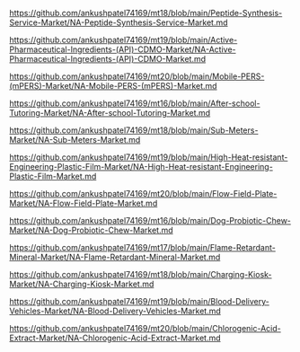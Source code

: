 <p><a href="https://github.com/ankushpatel74169/mt18/blob/main/Peptide-Synthesis-Service-Market/NA-Peptide-Synthesis-Service-Market.md">https://github.com/ankushpatel74169/mt18/blob/main/Peptide-Synthesis-Service-Market/NA-Peptide-Synthesis-Service-Market.md</a></p><p><a href="https://github.com/ankushpatel74169/mt19/blob/main/Active-Pharmaceutical-Ingredients-(API)-CDMO-Market/NA-Active-Pharmaceutical-Ingredients-(API)-CDMO-Market.md">https://github.com/ankushpatel74169/mt19/blob/main/Active-Pharmaceutical-Ingredients-(API)-CDMO-Market/NA-Active-Pharmaceutical-Ingredients-(API)-CDMO-Market.md</a></p><p><a href="https://github.com/ankushpatel74169/mt20/blob/main/Mobile-PERS-(mPERS)-Market/NA-Mobile-PERS-(mPERS)-Market.md">https://github.com/ankushpatel74169/mt20/blob/main/Mobile-PERS-(mPERS)-Market/NA-Mobile-PERS-(mPERS)-Market.md</a></p><p><a href="https://github.com/ankushpatel74169/mt16/blob/main/After-school-Tutoring-Market/NA-After-school-Tutoring-Market.md">https://github.com/ankushpatel74169/mt16/blob/main/After-school-Tutoring-Market/NA-After-school-Tutoring-Market.md</a></p><p><a href="https://github.com/ankushpatel74169/mt18/blob/main/Sub-Meters-Market/NA-Sub-Meters-Market.md">https://github.com/ankushpatel74169/mt18/blob/main/Sub-Meters-Market/NA-Sub-Meters-Market.md</a></p><p><a href="https://github.com/ankushpatel74169/mt19/blob/main/High-Heat-resistant-Engineering-Plastic-Film-Market/NA-High-Heat-resistant-Engineering-Plastic-Film-Market.md">https://github.com/ankushpatel74169/mt19/blob/main/High-Heat-resistant-Engineering-Plastic-Film-Market/NA-High-Heat-resistant-Engineering-Plastic-Film-Market.md</a></p><p><a href="https://github.com/ankushpatel74169/mt20/blob/main/Flow-Field-Plate-Market/NA-Flow-Field-Plate-Market.md">https://github.com/ankushpatel74169/mt20/blob/main/Flow-Field-Plate-Market/NA-Flow-Field-Plate-Market.md</a></p><p><a href="https://github.com/ankushpatel74169/mt16/blob/main/Dog-Probiotic-Chew-Market/NA-Dog-Probiotic-Chew-Market.md">https://github.com/ankushpatel74169/mt16/blob/main/Dog-Probiotic-Chew-Market/NA-Dog-Probiotic-Chew-Market.md</a></p><p><a href="https://github.com/ankushpatel74169/mt17/blob/main/Flame-Retardant-Mineral-Market/NA-Flame-Retardant-Mineral-Market.md">https://github.com/ankushpatel74169/mt17/blob/main/Flame-Retardant-Mineral-Market/NA-Flame-Retardant-Mineral-Market.md</a></p><p><a href="https://github.com/ankushpatel74169/mt18/blob/main/Charging-Kiosk-Market/NA-Charging-Kiosk-Market.md">https://github.com/ankushpatel74169/mt18/blob/main/Charging-Kiosk-Market/NA-Charging-Kiosk-Market.md</a></p><p><a href="https://github.com/ankushpatel74169/mt19/blob/main/Blood-Delivery-Vehicles-Market/NA-Blood-Delivery-Vehicles-Market.md">https://github.com/ankushpatel74169/mt19/blob/main/Blood-Delivery-Vehicles-Market/NA-Blood-Delivery-Vehicles-Market.md</a></p><p><a href="https://github.com/ankushpatel74169/mt20/blob/main/Chlorogenic-Acid-Extract-Market/NA-Chlorogenic-Acid-Extract-Market.md">https://github.com/ankushpatel74169/mt20/blob/main/Chlorogenic-Acid-Extract-Market/NA-Chlorogenic-Acid-Extract-Market.md</a></p>
